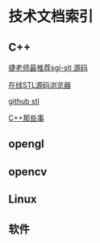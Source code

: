 # 技术文档索引

## C++

 [捷老师最推荐sgi-stl 源码](https://github.com/karottc/sgi-stl)
 
 [在线STL源码浏览器](https://code.woboq.org/gcc/libstdc++-v3/include/bits/)

 [github stl](https://github.com/mapleFU/SGI-STL)

 [C++那些事](https://github.com/Light-City/CPlusPlusThings)
 
 ## opengl
 
 ## opencv
 
## Linux

## 软件

